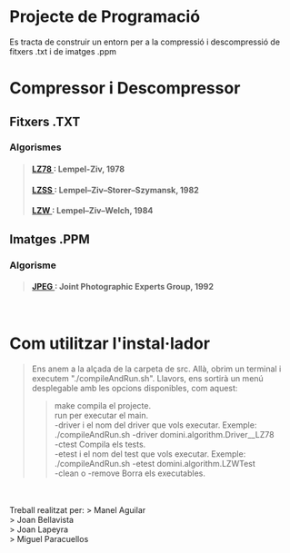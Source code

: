 # Projecte de Programació
Es tracta de construir un entorn per a la compressió i descompressió de fitxers .txt i de imatges .ppm

# Compressor i Descompressor
## Fitxers .TXT
### Algorismes
> #### <a href="./classdomini_1_1algorithm_1_1LZ78.html"> LZ78 </a>: Lempel-Ziv, 1978
> #### <a href="./classdomini_1_1algorithm_1_1LZSS.html"> LZSS </a>: Lempel–Ziv–Storer–Szymansk, 1982
> #### <a href="./classdomini_1_1algorithm_1_1LZW.html"> LZW </a>: Lempel–Ziv–Welch, 1984
## Imatges .PPM
### Algorisme
> #### <a href="./classdomini_1_1algorithm_1_1JPEG.html"> JPEG </a>: Joint Photographic Experts Group, 1992
<br>

# Com utilitzar l'instal·lador
> Ens anem a la alçada de la carpeta de src. Allà, obrim un terminal i executem "./compileAndRun.sh". Llavors, ens sortirà un menú desplegable amb les opcions disponibles, com aquest:
>> make compila el projecte.<br>
>> run per executar el main.<br>
>> -driver i el nom del driver que vols executar. Exemple: ./compileAndRun.sh -driver domini.algorithm.Driver__LZ78<br>
>> -ctest Compila els tests.<br>
>> -etest i el nom del test que vols executar. Exemple: ./compileAndRun.sh -etest domini.algorithm.LZWTest<br>
>> -clean o -remove Borra els executables.
<br>
<br>
Treball realitzat per:
> Manel Aguilar<br>
> Joan Bellavista<br>
> Joan Lapeyra<br>
> Miguel Paracuellos<br>

